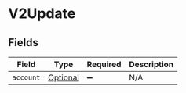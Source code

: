 # V2Update


## Fields

| Field                                                               | Type                                                                | Required                                                            | Description                                                         |
| ------------------------------------------------------------------- | ------------------------------------------------------------------- | ------------------------------------------------------------------- | ------------------------------------------------------------------- |
| `account`                                                           | [Optional<V2UpdateAccount>](../../models/shared/V2UpdateAccount.md) | :heavy_minus_sign:                                                  | N/A                                                                 |